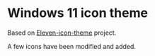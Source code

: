 # Windows 11 icon theme

Based on [Eleven-icon-theme](https://github.com/B00merang-Artwork/Windows-10](https://github.com/mjkim0727/Eleven-icon-theme)) project.

A few icons have been modified and added.
